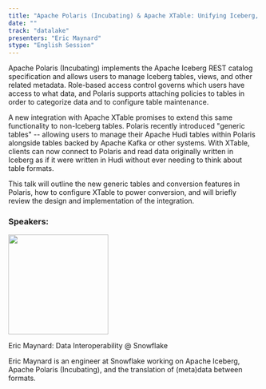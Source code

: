 ```yaml
---
title: "Apache Polaris (Incubating) & Apache XTable: Unifying Iceberg, Hudi, and other Table Formats"
date: ""
track: "datalake"
presenters: "Eric Maynard"
stype: "English Session"
---
```


Apache Polaris (Incubating) implements the Apache Iceberg REST catalog specification and allows users to manage Iceberg tables, views, and other related metadata. Role-based access control governs which users have access to what data, and Polaris supports attaching policies to tables in order to categorize data and to configure table maintenance.

A new integration with Apache XTable promises to extend this same functionality to non-Iceberg tables. Polaris recently introduced "generic tables" -- allowing users to manage their Apache Hudi tables within Polaris alongside tables backed by Apache Kafka or other systems. With XTable, clients can now connect to Polaris and read data originally written in Iceberg as if it were written in Hudi without ever needing to think about table formats.

This talk will outline the new generic tables and conversion features in Polaris, how to configure XTable to power conversion, and will briefly review the design and implementation of the integration.


### Speakers:


<img src="https://sessionize.com/image/d65d-400o400o1-LvXU1jeMwf7eRJ4iZsGDwd.png" width="200" /><br/>

Eric Maynard: Data Interoperability @ Snowflake

Eric Maynard is an engineer at Snowflake working on Apache Iceberg, Apache Polaris (Incubating), and the translation of (meta)data between formats.

